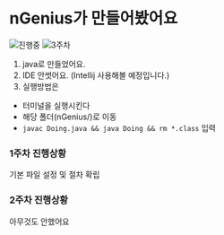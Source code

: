 # nGenius가 만들어봤어요

![진행중](https://img.shields.io/badge/상태-진행중-red.svg) ![3주차](https://img.shields.io/badge/개발기간-3주차-lightgray.svg)

1. java로 만들었어요.
2. IDE 안썻어요. (Intellij 사용해볼 예정입니다.)
3. 실행방법은
 - 터미널을 실행시킨다
 - 해당 폴더(nGenius/)로 이동
 - `javac Doing.java && java Doing && rm *.class` 입력


### 1주차 진행상황
기본 파일 설정 및 절차 확립

### 2주차 진행상황
아무것도 안했어요

